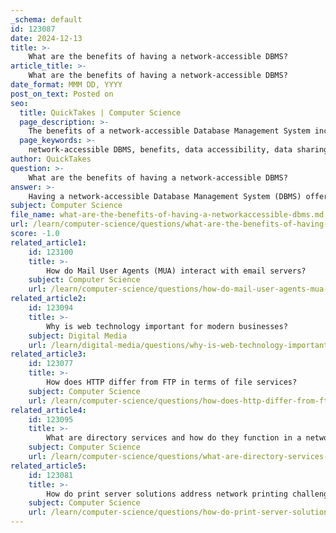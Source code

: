 ```yaml
---
_schema: default
id: 123087
date: 2024-12-13
title: >-
    What are the benefits of having a network-accessible DBMS?
article_title: >-
    What are the benefits of having a network-accessible DBMS?
date_format: MMM DD, YYYY
post_on_text: Posted on
seo:
  title: QuickTakes | Computer Science
  page_description: >-
    The benefits of a network-accessible Database Management System include improved data accessibility, sharing, integrity, concurrency, scalability, flexibility, centralized management, security, integration with other systems, and support for distributed databases.
  page_keywords: >-
    network-accessible DBMS, benefits, data accessibility, data sharing, data integrity, data concurrency, scalability, flexibility in data relationships, centralized management, enhanced security, integration, distributed systems
author: QuickTakes
question: >-
    What are the benefits of having a network-accessible DBMS?
answer: >-
    Having a network-accessible Database Management System (DBMS) offers several significant benefits that enhance data management and accessibility for organizations. Here are some of the key advantages:\n\n1. **Data Accessibility**: A network-accessible DBMS allows users to access data from various locations, facilitating remote work and collaboration. This is particularly beneficial in today's increasingly mobile and distributed work environments.\n\n2. **Data Sharing**: One of the primary advantages of a DBMS is its ability to enable data sharing among multiple users and applications. This ensures that all authorized users can access the same data, promoting consistency and collaboration across the organization.\n\n3. **Improved Data Integrity**: A DBMS enforces data integrity rules, ensuring that the data remains accurate and consistent. This is achieved through mechanisms that define access privileges and prevent unauthorized access.\n\n4. **Data Concurrency**: With a network DBMS, multiple users can access and manipulate data simultaneously. The system employs software locking mechanisms to prevent conflicts, ensuring that changes made by one user do not interfere with those made by another.\n\n5. **Scalability**: Network-accessible DBMSs are designed to be scalable, allowing organizations to expand their data storage and processing capabilities as needed. This is particularly important for growing businesses that anticipate increased data demands.\n\n6. **Flexibility in Data Relationships**: Network DBMSs support complex data relationships, including many-to-many relationships, which provide greater flexibility compared to traditional hierarchical databases. This allows for more sophisticated data modeling and retrieval.\n\n7. **Centralized Management**: A network DBMS acts as a single source of truth for data, providing a unified view of the network's state and behavior. This centralization simplifies data management and enhances security.\n\n8. **Enhanced Security Features**: A DBMS typically includes robust security features such as encryption, user authentication, and access controls, which are crucial for protecting sensitive data.\n\n9. **Integration with Other Systems**: A network-accessible DBMS can easily integrate with other applications and services, facilitating data exchange and enhancing overall operational efficiency.\n\n10. **Support for Distributed Systems**: The architecture of a network DBMS supports data distribution across multiple locations, enhancing data accessibility and reliability. Organizations can implement distributed databases with confidence, knowing that their data is secure and accessible.\n\nIn summary, a network-accessible DBMS not only improves data accessibility and sharing but also enhances data integrity, security, and flexibility, making it a vital component for modern organizations.
subject: Computer Science
file_name: what-are-the-benefits-of-having-a-networkaccessible-dbms.md
url: /learn/computer-science/questions/what-are-the-benefits-of-having-a-networkaccessible-dbms
score: -1.0
related_article1:
    id: 123100
    title: >-
        How do Mail User Agents (MUA) interact with email servers?
    subject: Computer Science
    url: /learn/computer-science/questions/how-do-mail-user-agents-mua-interact-with-email-servers
related_article2:
    id: 123094
    title: >-
        Why is web technology important for modern businesses?
    subject: Digital Media
    url: /learn/digital-media/questions/why-is-web-technology-important-for-modern-businesses
related_article3:
    id: 123077
    title: >-
        How does HTTP differ from FTP in terms of file services?
    subject: Computer Science
    url: /learn/computer-science/questions/how-does-http-differ-from-ftp-in-terms-of-file-services
related_article4:
    id: 123095
    title: >-
        What are directory services and how do they function in a network?
    subject: Computer Science
    url: /learn/computer-science/questions/what-are-directory-services-and-how-do-they-function-in-a-network
related_article5:
    id: 123081
    title: >-
        How do print server solutions address network printing challenges?
    subject: Computer Science
    url: /learn/computer-science/questions/how-do-print-server-solutions-address-network-printing-challenges
---
```


&nbsp;